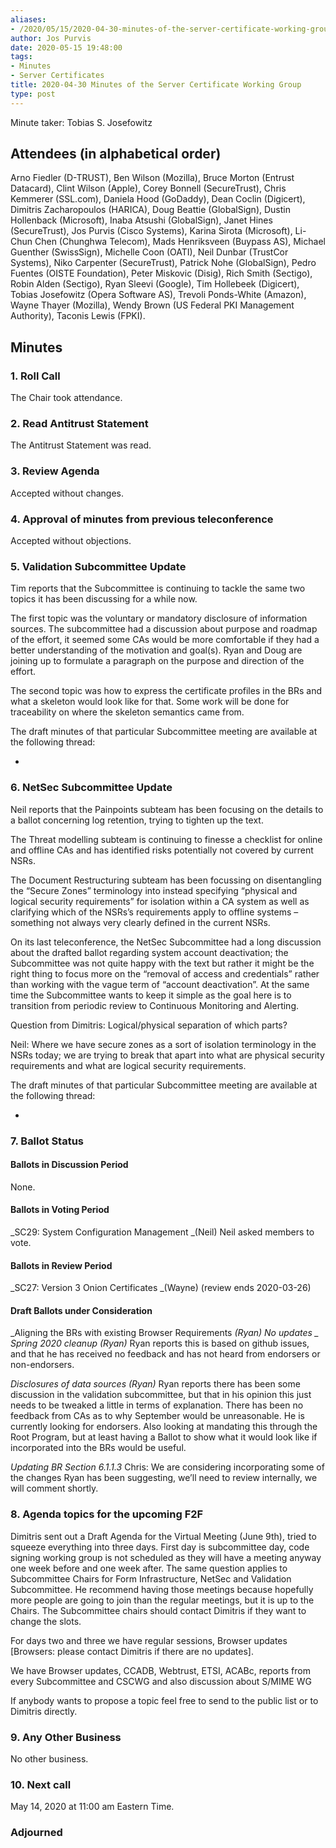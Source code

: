 ```yaml
---
aliases:
- /2020/05/15/2020-04-30-minutes-of-the-server-certificate-working-group/
author: Jos Purvis
date: 2020-05-15 19:48:00
tags:
- Minutes
- Server Certificates
title: 2020-04-30 Minutes of the Server Certificate Working Group
type: post
---
```


Minute taker: Tobias S. Josefowitz

## Attendees (in alphabetical order)

Arno Fiedler (D-TRUST), Ben Wilson (Mozilla), Bruce Morton (Entrust Datacard), Clint Wilson (Apple), Corey Bonnell (SecureTrust), Chris Kemmerer (SSL.com), Daniela Hood (GoDaddy), Dean Coclin (Digicert), Dimitris Zacharopoulos (HARICA), Doug Beattie (GlobalSign), Dustin Hollenback (Microsoft), Inaba Atsushi (GlobalSign), Janet Hines (SecureTrust), Jos Purvis (Cisco Systems), Karina Sirota (Microsoft), Li-Chun Chen (Chunghwa Telecom), Mads Henriksveen (Buypass AS), Michael Guenther (SwissSign), Michelle Coon (OATI), Neil Dunbar (TrustCor Systems), Niko Carpenter (SecureTrust), Patrick Nohe (GlobalSign), Pedro Fuentes (OISTE Foundation), Peter Miskovic (Disig), Rich Smith (Sectigo), Robin Alden (Sectigo), Ryan Sleevi (Google), Tim Hollebeek (Digicert), Tobias Josefowitz (Opera Software AS), Trevoli Ponds-White (Amazon), Wayne Thayer (Mozilla), Wendy Brown (US Federal PKI Management Authority), Taconis Lewis (FPKI).

## Minutes

### 1. Roll Call

The Chair took attendance.

### 2. Read Antitrust Statement

The Antitrust Statement was read.

### 3. Review Agenda

Accepted without changes.

### 4. Approval of minutes from previous teleconference

Accepted without objections.

### 5. Validation Subcommittee Update

Tim reports that the Subcommittee is continuing to tackle the same two topics it has been discussing for a while now.

The first topic was the voluntary or mandatory disclosure of information sources. The subcommittee had a discussion about purpose and roadmap of the effort, it seemed some CAs would be more comfortable if they had a better understanding of the motivation and goal(s). Ryan and Doug are joining up to formulate a paragraph on the purpose and direction of the effort.

The second topic was how to express the certificate profiles in the BRs and what a skeleton would look like for that. Some work will be done for traceability on where the skeleton semantics came from.

The draft minutes of that particular Subcommittee meeting are available at the following thread:

-

### 6. NetSec Subcommittee Update

Neil reports that the Painpoints subteam has been focusing on the details to a ballot concerning log retention, trying to tighten up the text.

The Threat modelling subteam is continuing to finesse a checklist for online and offline CAs and has identified risks potentially not covered by current NSRs.

The Document Restructuring subteam has been focussing on disentangling the “Secure Zones” terminology into instead specifying “physical and logical security requirements” for isolation within a CA system as well as clarifying which of the NSRs’s requirements apply to offline systems – something not always very clearly defined in the current NSRs.

On its last teleconference, the NetSec Subcommittee had a long discussion about the drafted ballot regarding system account deactivation; the Subcommittee was not quite happy with the text but rather it might be the right thing to focus more on the “removal of access and credentials” rather than working with the vague term of “account deactivation”. At the same time the Subcommittee wants to keep it simple as the goal here is to transition from periodic review to Continuous Monitoring and Alerting.

Question from Dimitris: Logical/physical separation of which parts?

Neil: Where we have secure zones as a sort of isolation terminology in the NSRs today; we are trying to break that apart into what are physical security requirements and what are logical security requirements.

The draft minutes of that particular Subcommittee meeting are available at the following thread:

-

### 7. Ballot Status

#### Ballots in Discussion Period

None.

#### Ballots in Voting Period

\_SC29: System Configuration Management \_(Neil)
Neil asked members to vote.

#### Ballots in Review Period

\_SC27: Version 3 Onion Certificates \_(Wayne) (review ends 2020-03-26)

#### Draft Ballots under Consideration

\_Aligning the BRs with existing Browser Requirements _(Ryan)
No updates
\_
Spring 2020 cleanup (Ryan)_
Ryan reports this is based on github issues, and that he has received no feedback and has not heard from endorsers or non-endorsers.

_Disclosures of data sources (Ryan)_
Ryan reports there has been some discussion in the validation subcommittee, but that in his opinion this just needs to be tweaked a little in terms of explanation. There has been no feedback from CAs as to why September would be unreasonable. He is currently looking for endorsers. Also looking at mandating this through the Root Program, but at least having a Ballot to show what it would look like if incorporated into the BRs would be useful.

_Updating BR Section 6.1.1.3_
Chris: We are considering incorporating some of the changes Ryan has been suggesting, we’ll need to review internally, we will comment shortly.

### 8. Agenda topics for the upcoming F2F

Dimitris sent out a Draft Agenda for the Virtual Meeting (June 9th), tried to squeeze everything into three days. First day is subcommittee day, code signing working group is not scheduled as they will have a meeting anyway one week before and one week after. The same question applies to Subcommittee Chairs for Form Infrastructure, NetSec and Validation Subcommittee. He recommend having those meetings because hopefully more people are going to join than the regular meetings, but it is up to the Chairs. The Subcommittee chairs should contact Dimitris if they want to change the slots.

For days two and three we have regular sessions, Browser updates \[Browsers: please contact Dimitris if there are no updates\].

We have Browser updates, CCADB, Webtrust, ETSI, ACABc, reports from every Subcommittee and CSCWG and also discussion about S/MIME WG

If anybody wants to propose a topic feel free to send to the public list or to Dimitris directly.

### 9. Any Other Business

No other business.

### 10. Next call

May 14, 2020 at 11:00 am Eastern Time.

### Adjourned